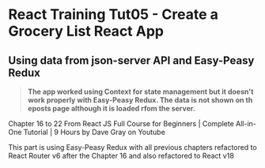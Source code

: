 # React Training Tut05 - Create a Grocery List React App

## Using data from json-server API and Easy-Peasy Redux

> **The app worked using Context for state management but it doesn't work properly with Easy-Peasy Redux. The data is not shown on th eposts page although it is loaded rfom the server.**

Chapter 16 to 22 From React JS Full Course for Beginners | Complete All-in-One Tutorial | 9 Hours
by Dave Gray on Youtube

This part is using Easy-Peasy Redux with all previous chapters refactored to React Router v6 after the Chapter 16 and also refactored to React v18
